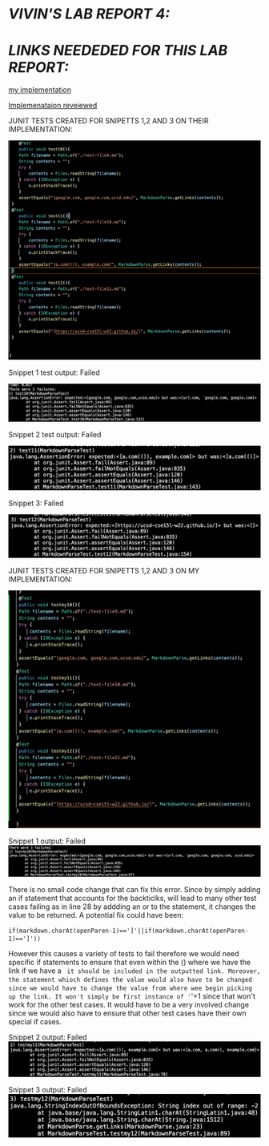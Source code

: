 # _**VIVIN'S LAB REPORT 4:**_

# _**LINKS NEEDEDED FOR THIS LAB REPORT:**_

[my implementation](https://github.com/vivin2709/markdown-parse)

[Implemenataion reveiewed](https://github.com/aldrincheung/markdown-parse)

JUNIT TESTS CREATED FOR SNIPETTS 1,2 AND 3 ON THEIR IMPLEMENTATION:

![THEIR IMPLEMETATION](testthem.png)

Snippet 1 test output: Failed

![snippet 1 test](S3(1)FAILREVIEW.png)

Snippet 2 test output: Failed

![snippet 2 test](s2failrevieww.png)

Snippet 3: Failed 

![snippet 3 test](s1failreveiew.png)

JUNIT TESTS CREATED FOR SNIPETTS 1,2 AND 3 ON MY IMPLEMENTATION:

![MY IMPLEMETATION](mytestsmarkdown.png)

Snippet 1 output: Failed
![s1](ssm1.png)

There is no small code change that can fix this error. Since by simply adding an if statement that accounts for the backticlks, will lead to many other test cases failing as in line 28 by addding an or to the statement, it changes the value to be returned. A potential fix could have been:

```
if(markdown.charAt(openParen-1)==']'||if(markdown.charAt(openParen-1)==']'))

``` 

However this causes a variety of tests to fail therefore we would need specific if statements to ensure that even within the () where we have the link if we have a ` it should be included in the outputted link. Moreover, the statement whioch defines the value would also have to be changed since we would have to change the value from where wee begin picking up the link. It won't simply be first instance of '`'+1 since that won't work for the other test cases. It would have to be a very involved change since we would also have to ensure that other test cases have their own special if cases.

Snippet 2 output: Failed
![s2](ssm2.png)





Snippet 3 output: Failed
![s3](ssm3.png)


